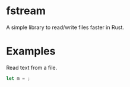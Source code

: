 # fstream
A simple library to read/write files faster in Rust.

# Examples
Read text from a file.
```rust
let m = ;
```
